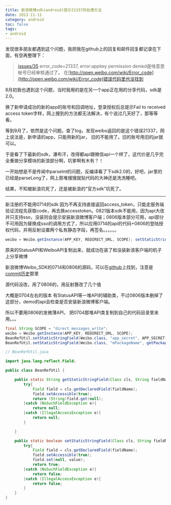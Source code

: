 ```yaml
---
title: 新浪微博sdk(android)提示21337的处理方法
date: 2013-11-11
category: android
toc: false
tags:
- android
---
```

发现很多朋友都遇到这个问题，我把我在github上的回复和邮件回复都记录在下面，有空再整理下：

> [issues/35](https://github.com/mobileresearch/weibo_android_sdk/issues/35)
> error_code=21337, error:appkey permission denied是啥意思 帐号已经审核通过了。 在[http://open.weibo.com/wiki/Error_code](http://open.weibo.com/wiki/Error_code)错误代码里也没找到

8月初我也遇到这个问题，当时我用的是在另一个app正在用的分享代码，sdk是2.0。

换了新申请成功的新的app的账号和回调地址，登录授权后总提示Fail to received access token字样，网上搜到的方法都无法解决，有个说过几天好了，那等等看。

等到9月了，依然是这个问题。查了log，发现weibo返回的是这个错误21337，网上说法是，新申请的app，只能用新的jar， 旧的不能用了。旧的账号用旧的jar就可以。

于是看了下最新的sdk，瀑布汗，改得都api跟微信api一个样了，这代价是几乎完全重做分享模块的新浪部分啊，坑爹啊有木有？！

一开始想是不是传闻中parseInt的问题，反编译看了下sdk2.0的，好吧，jar里的已经是parseLong了，网上那堆搜搜就贴代码的大神还是洗洗睡吧。

结果，不知被新浪坑死了，还是被新浪的“官方sdk”坑死了。

-----

新注册的不能用0714的sdk 因为不再支持直接返回access_token，只能走服务端验证流程先获取code，再去换accesstoken。0821版本sdk不能用，因为api大改并只支持sso，没装则会提示安装新浪微博客户端；0806版本部分可用，api部分不可用因为替换成sso的调用方式了，所以应用0714的api的代码+0806的登陆授权代码，并用反射设置两个私有静态字段，再签名。。。。。。

``` java
weibo = Weibo.getInstance(APP_KEY, REDIRECT_URL, SCOPE); setStaticStringField(Weibo.class, "app_secret", APP_SECRET); setStaticStringField(Weibo.class, "mPackageName", getPackageName(activity));
```

原来的StatusAPI和WeiboAPI复制出来，就成功在装了和没装新浪客户端的机子上分享微博

新浪微博Weibo_SDK的0714和0806的源码，可以在[github](https://github.com/mobileresearch/weibo_android_sdk)上找到，注意是[commit历史](https://github.com/mobileresearch/weibo_android_sdk/commits/master)那里

源代码没改，用了0806的，用反射篡改了几个值

大概是0704左右的版本 有StatusAPI等一堆API的辅助类，不过0806版本删掉了这部分，demo的api会检查是否安装新浪微博客户端。

所以不要用0806的发微薄API， 把0704那堆API类复制到自己的代码目录里来用。。。

``` java
final String SCOPE = "direct_messages_write";
weibo = Weibo.getInstance(APP_KEY, REDIRECT_URL, SCOPE);
BeanRefUtil.setStaticStringField(Weibo.class, "app_secret", APP_SECRET);
BeanRefUtil.setStaticStringField(Weibo.class, "mPackageName", getPackageName());

// BeanRefUtil.java

import java.lang.reflect.Field;

public class BeanRefUtil {

    public static String getStaticStringField(Class cls, String fieldName) {
        try{
            Field field = cls.getDeclaredField(fieldName);
            field.setAccessible(true);
            return (String)field.get(null);
        }catch (NoSuchFieldException e){
            return null;
        }catch (IllegalAccessException e){
            return null;
        }

    }

    public static boolean setStaticStringField(Class cls, String fieldName, String value) {
        try{
            Field field = cls.getDeclaredField(fieldName);
            field.setAccessible(true);
            field.set(null, value);
            return true;
        }catch (NoSuchFieldException e){
            return false;
        }catch (IllegalAccessException e){
            return false;
        }
    }
}
```